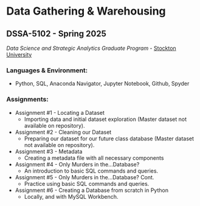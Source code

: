 # Data Gathering & Warehousing 
## DSSA-5102 - Spring 2025
_Data Science and Strategic Analytics Graduate Program_ - [Stockton University](https://www.stockton.edu/)

### Languages & Environment:
- Python, SQL, Anaconda Navigator, Jupyter Notebook, Github, Spyder

### Assignments:
- Assignment #1 - Locating a Dataset
    - Importing data and initial dataset exploration (Master dataset not available on repository). 
- Assignment #2 - Cleaning our Dataset
    - Preparing our dataset for our future class database (Master dataset not available on repository).
- Assignment #3 - Metadata
    - Creating a metadata file with all necessary components
- Assignment #4 - Only Murders in the...Database?
    - An introduction to basic SQL commands and queries.
- Assignment #5 - Only Murders in the...Database? Cont.
    - Practice using basic SQL commands and queries.
- Assignment #6 - Creating a Database from scratch in Python
    - Locally, and with MySQL Workbench.
